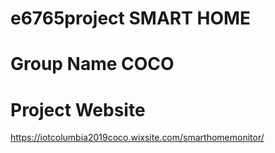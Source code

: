 # e6765project SMART HOME
# Group Name COCO
# Project Website
https://iotcolumbia2019coco.wixsite.com/smarthomemonitor/
